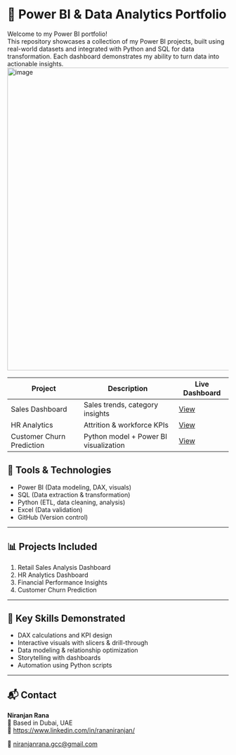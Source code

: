 # 🌟 Power BI & Data Analytics Portfolio

Welcome to my Power BI portfolio!  
This repository showcases a collection of my Power BI projects, built using real-world datasets and integrated with Python and SQL for data transformation. Each dashboard demonstrates my ability to turn data into actionable insights.
<img width="1218" height="688" alt="image" src="https://github.com/user-attachments/assets/5376b628-1f2b-458c-85e3-3122c334aff2" />

| Project | Description | Live Dashboard |
|----------|--------------|----------------|
| Sales Dashboard | Sales trends, category insights | [View](https://github.com/niranjanranagcc/powerbi-data-analytics-portfolio/blob/main/Sales%20Dashboard.jpg) |
| HR Analytics | Attrition & workforce KPIs | [View](https://app.powerbi.com/view?r=YYY) |
| Customer Churn Prediction | Python model + Power BI visualization | [View](https://app.powerbi.com/view?r=ZZZ) |


## 🔧 Tools & Technologies
- Power BI (Data modeling, DAX, visuals)
- SQL (Data extraction & transformation)
- Python (ETL, data cleaning, analysis)
- Excel (Data validation)
- GitHub (Version control)

---

## 📊 Projects Included
1. Retail Sales Analysis Dashboard  
2. HR Analytics Dashboard  
3. Financial Performance Insights  
4. Customer Churn Prediction  

---

## 🧩 Key Skills Demonstrated
- DAX calculations and KPI design  
- Interactive visuals with slicers & drill-through  
- Data modeling & relationship optimization  
- Storytelling with dashboards  
- Automation using Python scripts  

---

## 📬 Contact
**Niranjan Rana**  
📍 Based in Dubai, UAE  
🔗 https://www.linkedin.com/in/rananiranjan/

📧 niranjanrana.gcc@gmail.com

